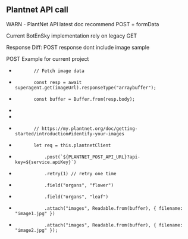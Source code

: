 
## Plantnet API call

WARN - PlantNet API latest doc recommend POST + formData

Current BotEnSky implementation rely on legacy GET

Response Diff: POST response dont include image sample

POST Example for current project
+            // Fetch image data
+            const resp = await superagent.get(imageUrl).responseType("arraybuffer");
+            const buffer = Buffer.from(resp.body);
+
+
+            // https://my.plantnet.org/doc/getting-started/introduction#identify-your-images
+            let req = this.plantnetClient
+                .post(`${PLANTNET_POST_API_URL}?api-key=${service.apiKey}`)
+                .retry(1) // retry one time
+                .field("organs", "flower")
+                .field("organs", "leaf")
+                .attach("images", Readable.from(buffer), { filename: "image1.jpg" })
+                .attach("images", Readable.from(buffer), { filename: "image2.jpg" });